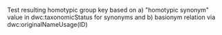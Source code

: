 Test resulting homotypic group key based on a) "homotypic synonym" value in dwc:taxonomicStatus for synonyms and b) basionym relation via dwc:originalNameUsage(ID)